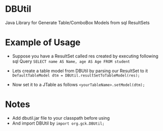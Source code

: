 # DBUtil
Java Library for Generate Table/ComboBox Models from sql ResultSets

# Example of Usage
* Suppose you have a ResultSet called res created by executing following sql Query
`SELECT name AS Name, age AS Age FROM student`

* Lets create a table model from DBUtil by parsing our ResultSet to it
`DefaultTableModel dtm = DBUtil.resultSetToTableModel(res);`

* Now set it to a JTable as follows
`<yourTableName>.setModel(dtm);`

# Notes
* Add dbutil.jar file to your classpath before using
* And import DBUtil by `import org.gck.DBUtil;` 
